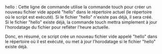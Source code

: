  hello : Cette ligne de commande utilise la commande touch pour créer un nouveau fichier vide appelé "hello" dans le répertoire actuel (le répertoire où le script est exécuté). Si le fichier "hello" n'existe pas déjà, il sera créé. Si le fichier "hello" existe déjà, la commande touch mettra simplement à jour l'horodatage du fichier pour refléter l'heure actuelle.

Donc, en résumé, ce script crée un nouveau fichier vide appelé "hello" dans le répertoire où il est exécuté, ou met à jour l'horodatage si le fichier "hello" existe déjà.





